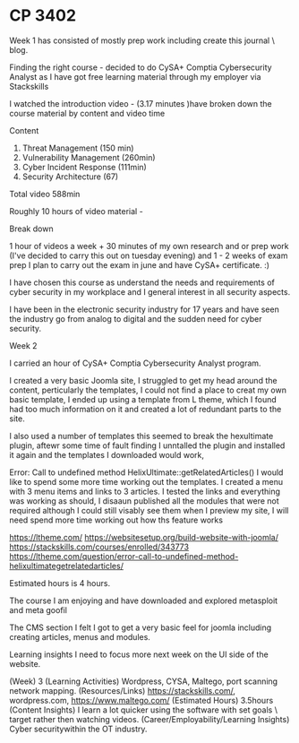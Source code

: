# CP 3402

Week 1 has consisted of mostly prep work including create this journal \ blog.

Finding the right course - decided  to do CySA+ Comptia Cybersecurity Analyst as I have got free learning material through my employer via Stackskills

I watched the introduction video - (3.17 minutes )have broken down the course material by content and video time 

Content
1. Threat Management (150 min)
2. Vulnerability Management (260min)
3. Cyber Incident Response (111min)
4. Security Architecture (67)

Total  video 588min

Roughly 10 hours of video material - 

Break down

1 hour of videos a week + 30 minutes of my own research and or prep work (I've decided to carry this out on tuesday evening) and 1 - 2 weeks of exam prep I plan to carry out the exam in june and have CySA+ certificate. :)

I have chosen this course as understand the needs and requirements of cyber security in my workplace and I general interest in all security aspects.

I have been in the electronic security industry for 17 years and have seen the industry go from analog to digital and the sudden need for cyber security.


Week 2

I carried an hour of CySA+ Comptia Cybersecurity Analyst program.

I created a very basic Joomla site, I struggled to get my head around the content, perticularly the templates, I could not find a place to creat my own basic template, I ended up using a template from L theme, which I found had too much information on it and created a lot of redundant parts to the site.

I also used a number of templates this seemed to break the hexultimate plugin, aftewr some time of fault finding I unntalled the plugin and installed it again and the templates I downloaded would work,

Error: Call to undefined method HelixUltimate::getRelatedArticles()
I would like to spend some more time working out the templates.
I created a menu with 3 menu items and links to 3 articles. I tested the links and everything was working as should,
I disaaun published  all the modules that were not required although I could still visably see them when I preview my site, I will need spend more time working out how ths feature works 


https://ltheme.com/
https://websitesetup.org/build-website-with-joomla/
https://stackskills.com/courses/enrolled/343773
https://ltheme.com/question/error-call-to-undefined-method-helixultimategetrelatedarticles/


Estimated hours is 4 hours.

The course I am enjoying and have downloaded and explored metasploit and meta goofil

The CMS section I felt I got to get a very basic feel for joomla including creating articles, menus and modules.

Learning insights I need to focus more next week on the UI side of the website.


(Week) 3
(Learning Activities) Wordpress, CYSA, Maltego, port scanning network mapping.
(Resources/Links) https://stackskills.com/, wordpress.com, https://www.maltego.com/
(Estimated Hours) 3.5hours
(Content Insights) I learn a lot quicker using the software with set goals \ target rather then watching videos.
(Career/Employability/Learning Insights) Cyber securitywithin the OT  industry.

